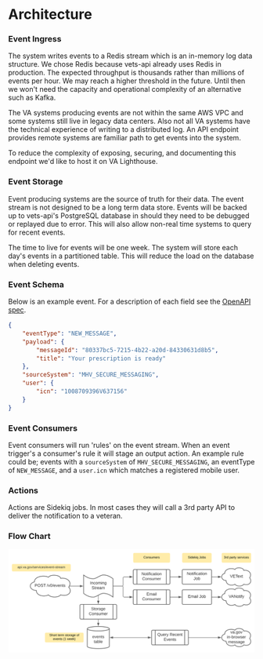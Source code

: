 # Architecture

### Event Ingress
The system writes events to a Redis stream which is an in-memory log data structure. We chose Redis because vets-api already uses Redis in production. The expected throughput is thousands rather than millions of events per hour. We may reach a higher threshold in the future. Until then we won't need the capacity and operational complexity of an alternative such as Kafka.

The VA systems producing events are not within the same AWS VPC and some systems still live in legacy data centers. Also not all VA systems have the technical experience of writing to a distributed log. An API endpoint provides remote systems are familiar path to get events into the system. 

To reduce the complexity of exposing, securing, and documenting this endpoint we'd like to host it on VA Lighthouse. 

### Event Storage
Event producing systems are the source of truth for their data. The event stream is not designed to be a long term data store. Events will be backed up to vets-api's PostgreSQL database in should they need to be debugged or replayed due to error. This will also allow non-real time systems to query for recent events. 

The time to live for events will be one week. The system will store each day's events in a partitioned table. This will reduce the load on the database when deleting events.

### Event Schema
Below is an example event. For a description of each field see the [OpenAPI spec](openapi_spec.yaml).
```JSON
{
    "eventType": "NEW_MESSAGE",
    "payload": {
        "messageId": "80337bc5-7215-4b22-a20d-84330631d8b5",
        "title": "Your prescription is ready"
    },
    "sourceSystem": "MHV_SECURE_MESSAGING",
    "user": {
        "icn": "1008709396V637156"
    }           
}
```

### Event Consumers
Event consumers will run 'rules' on the event stream. When an event trigger's a consumer's rule it will stage an output action. An example rule could be; events with a `sourceSystem` of `MHV_SECURE_MESSAGING`, an eventType of `NEW_MESSAGE`, and a `user.icn` which matches a registered mobile user.

### Actions
Actions are Sidekiq jobs. In most cases they will call a 3rd party API to deliver the notification to a veteran.

### Flow Chart

![Event Stream Flow Chart](https://raw.githubusercontent.com/department-of-veterans-affairs/va.gov-team/va-event-stream-openapi-spec/products/va-event-stream/engineering/resources/event-stream-flow-chart.svg)

